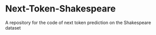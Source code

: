# Next-Token-Shakespeare
A repository for the code of next token prediction on the Shakespeare dataset
